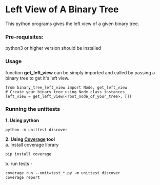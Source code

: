 # Left View of A Binary Tree
This python programs gives the left view of a given binary tree.

### Pre-requisites:
python3 or higher version should be installed

### Usage
function **__get_left_view__** can be simply imported and called by passing a binary tree to get it's left view.
```
from binary_tree_left_view import Node, get_left_view
# Create your binary tree using Node class instances
left_view = get_left_view(<root_node_of_your_tree>, [])
```

### Running the unittests
**1. Using python**
```
python -m unittest discover
```

**2. Using [Coverage](https://coverage.readthedocs.io/) tool**<br/>
a. Install coverage library
```
pip install coverage
```
b. run tests - 
```
coverage run --omit=test_*.py -m unittest discover
coverage report
```
